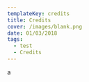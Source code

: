 ```yaml
---
templateKey: credits
title: Credits
cover: /images/blank.png
date: 01/03/2018
tags:
  - test
  - Credits
---
```



a